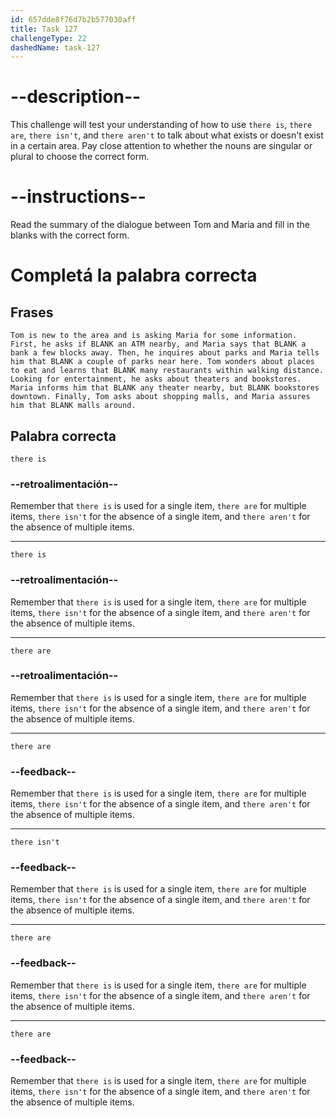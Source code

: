 ```yaml
---
id: 657dde8f76d7b2b577030aff
title: Task 127
challengeType: 22
dashedName: task-127
---
```


# --description--

This challenge will test your understanding of how to use `there is`, `there are`, `there isn't`, and `there aren't` to talk about what exists or doesn't exist in a certain area. Pay close attention to whether the nouns are singular or plural to choose the correct form.

# --instructions--

Read the summary of the dialogue between Tom and Maria and fill in the blanks with the correct form.

# Completá la palabra correcta

## Frases

`Tom is new to the area and is asking Maria for some information. First, he asks if BLANK an ATM nearby, and Maria says that BLANK a bank a few blocks away. Then, he inquires about parks and Maria tells him that BLANK a couple of parks near here. Tom wonders about places to eat and learns that BLANK many restaurants within walking distance. Looking for entertainment, he asks about theaters and bookstores. Maria informs him that BLANK any theater nearby, but BLANK bookstores downtown. Finally, Tom asks about shopping malls, and Maria assures him that BLANK malls around.`

## Palabra correcta

`there is`

### --retroalimentación--
Remember that `there is` is used for a single item, `there are` for multiple items, `there isn't` for the absence of a single item, and `there aren't` for the absence of multiple items.

---

`there is`

### --retroalimentación--

Remember that `there is` is used for a single item, `there are` for multiple items, `there isn't` for the absence of a single item, and `there aren't` for the absence of multiple items.

---

`there are`

### --retroalimentación--

Remember that `there is` is used for a single item, `there are` for multiple items, `there isn't` for the absence of a single item, and `there aren't` for the absence of multiple items.

---

`there are`

### --feedback--

Remember that `there is` is used for a single item, `there are` for multiple items, `there isn't` for the absence of a single item, and `there aren't` for the absence of multiple items.

---

`there isn't`

### --feedback--

Remember that `there is` is used for a single item, `there are` for multiple items, `there isn't` for the absence of a single item, and `there aren't` for the absence of multiple items.

---

`there are`

### --feedback--

Remember that `there is` is used for a single item, `there are` for multiple items, `there isn't` for the absence of a single item, and `there aren't` for the absence of multiple items.

---

`there are`

### --feedback--

Remember that `there is` is used for a single item, `there are` for multiple items, `there isn't` for the absence of a single item, and `there aren't` for the absence of multiple items.
